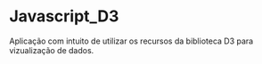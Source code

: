 # Javascript_D3
Aplicação com intuito de utilizar os recursos da biblioteca D3 para vizualização de dados.
